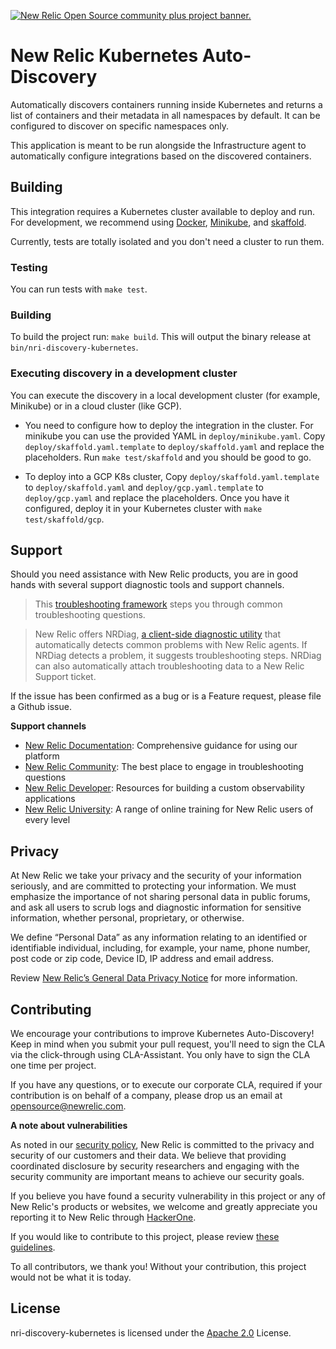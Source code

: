 <a href="https://opensource.newrelic.com/oss-category/#community-plus"><picture><source media="(prefers-color-scheme: dark)" srcset="https://github.com/newrelic/opensource-website/raw/main/src/images/categories/dark/Community_Plus.png"><source media="(prefers-color-scheme: light)" srcset="https://github.com/newrelic/opensource-website/raw/main/src/images/categories/Community_Plus.png"><img alt="New Relic Open Source community plus project banner." src="https://github.com/newrelic/opensource-website/raw/main/src/images/categories/Community_Plus.png"></picture></a>

# New Relic Kubernetes Auto-Discovery

Automatically discovers containers running inside Kubernetes and returns a list of containers and their metadata in all namespaces by default. It can be configured to discover on specific namespaces only.

This application is meant to be run alongside the Infrastructure agent to automatically configure integrations based on the discovered containers.

## Building

This integration requires a Kubernetes cluster available to deploy and run. For development, we recommend using [Docker](https://docs.docker.com/install/), [Minikube](https://minikube.sigs.k8s.io/docs/start/), and [skaffold](https://skaffold.dev/docs/getting-started/#installing-skaffold).

Currently, tests are totally isolated and you don't need a cluster to run them.

### Testing

You can run tests with `make test`.

### Building

To build the project run: `make build`. This will output the binary release at `bin/nri-discovery-kubernetes`.

### Executing discovery in a development cluster

You can execute the discovery in a local development cluster (for example, Minikube) or in a cloud cluster (like GCP).

- You need to configure how to deploy the integration in the cluster. For minikube you can use the provided YAML in `deploy/minikube.yaml`. Copy `deploy/skaffold.yaml.template` to `deploy/skaffold.yaml` and replace the placeholders. Run `make test/skaffold` and you should be good to go.

- To deploy into a GCP K8s cluster, Copy `deploy/skaffold.yaml.template` to `deploy/skaffold.yaml`  and `deploy/gcp.yaml.template` to `deploy/gcp.yaml` and replace the placeholders. Once you have it configured, deploy it in your Kubernetes cluster with `make test/skaffold/gcp`.

## Support

Should you need assistance with New Relic products, you are in good hands with several support diagnostic tools and support channels.

> This [troubleshooting framework](https://discuss.newrelic.com/t/troubleshooting-frameworks/108787) steps you through common troubleshooting questions.

> New Relic offers NRDiag, [a client-side diagnostic utility](https://docs.newrelic.com/docs/using-new-relic/cross-product-functions/troubleshooting/new-relic-diagnostics) that automatically detects common problems with New Relic agents. If NRDiag detects a problem, it suggests troubleshooting steps. NRDiag can also automatically attach troubleshooting data to a New Relic Support ticket.

If the issue has been confirmed as a bug or is a Feature request, please file a Github issue.

**Support channels**

- [New Relic Documentation](https://docs.newrelic.com): Comprehensive guidance for using our platform
- [New Relic Community](https://forum.newrelic.com): The best place to engage in troubleshooting questions
- [New Relic Developer](https://developer.newrelic.com/): Resources for building a custom observability applications
- [New Relic University](https://learn.newrelic.com/): A range of online training for New Relic users of every level

## Privacy

At New Relic we take your privacy and the security of your information seriously, and are committed to protecting your information. We must emphasize the importance of not sharing personal data in public forums, and ask all users to scrub logs and diagnostic information for sensitive information, whether personal, proprietary, or otherwise.

We define “Personal Data” as any information relating to an identified or identifiable individual, including, for example, your name, phone number, post code or zip code, Device ID, IP address and email address.

Review [New Relic’s General Data Privacy Notice](https://newrelic.com/termsandconditions/privacy) for more information.

## Contributing

We encourage your contributions to improve Kubernetes Auto-Discovery! Keep in mind when you submit your pull request, you'll need to sign the CLA via the click-through using CLA-Assistant. You only have to sign the CLA one time per project.

If you have any questions, or to execute our corporate CLA, required if your contribution is on behalf of a company,  please drop us an email at opensource@newrelic.com.

**A note about vulnerabilities**

As noted in our [security policy](../../security/policy), New Relic is committed to the privacy and security of our customers and their data. We believe that providing coordinated disclosure by security researchers and engaging with the security community are important means to achieve our security goals.

If you believe you have found a security vulnerability in this project or any of New Relic's products or websites, we welcome and greatly appreciate you reporting it to New Relic through [HackerOne](https://hackerone.com/newrelic).

If you would like to contribute to this project, please review [these guidelines](./CONTRIBUTING.md).

To all contributors, we thank you!  Without your contribution, this project would not be what it is today.

## License

nri-discovery-kubernetes is licensed under the [Apache 2.0](http://apache.org/licenses/LICENSE-2.0.txt) License.
